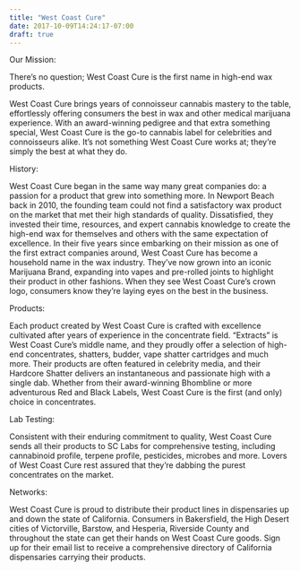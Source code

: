 ```yaml
---
title: "West Coast Cure"
date: 2017-10-09T14:24:17-07:00
draft: true
---
```


Our Mission:

There’s no question; West Coast Cure is the first name in high-end wax products.



West Coast Cure brings years of connoisseur cannabis mastery to the table, effortlessly offering consumers the best in wax and other medical marijuana experience. With an award-winning pedigree and that extra something special, West Coast Cure is the go-to cannabis label for celebrities and connoisseurs alike. It’s not something West Coast Cure works at; they’re simply the best at what they do.

History:

West Coast Cure began in the same way many great companies do: a passion for a product that grew into something more. In Newport Beach back in 2010, the founding team could not find a satisfactory wax product on the market that met their high standards of quality. Dissatisfied, they invested their time, resources, and expert cannabis knowledge to create the high-end wax for themselves and others with the same expectation of excellence. In their five years since embarking on their mission as one of the first extract companies around, West Coast Cure has become a household name in the wax industry. They’ve now grown into an iconic Marijuana Brand, expanding into vapes and pre-rolled joints to highlight their product in other fashions. When they see West Coast Cure’s crown logo, consumers know they’re laying eyes on the best in the business.

Products:

Each product created by West Coast Cure is crafted with excellence cultivated after years of experience in the concentrate field. “Extracts” is West Coast Cure’s middle name, and they proudly offer a selection of high-end concentrates, shatters, budder, vape shatter cartridges and much more. Their products are often featured in celebrity media, and their Hardcore Shatter delivers an instantaneous and passionate high with a single dab. Whether from their award-winning Bhombline or more adventurous Red and Black Labels, West Coast Cure is the first (and only) choice in concentrates.

Lab Testing:

Consistent with their enduring commitment to quality, West Coast Cure sends all their products to SC Labs for comprehensive testing, including cannabinoid profile, terpene profile, pesticides, microbes and more. Lovers of West Coast Cure rest assured that they’re dabbing the purest concentrates on the market.

Networks:

West Coast Cure is proud to distribute their product lines in dispensaries up and down the state of California. Consumers in Bakersfield, the High Desert cities of Victorville, Barstow, and Hesperia, Riverside County and throughout the state can get their hands on West Coast Cure goods. Sign up for their email list to receive a comprehensive directory of California dispensaries carrying their products.
